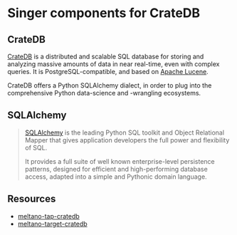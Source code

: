 # Singer components for CrateDB

## CrateDB
[CrateDB] is a distributed and scalable SQL database for storing and analyzing
massive amounts of data in near real-time, even with complex queries. It is
PostgreSQL-compatible, and based on [Apache Lucene].

CrateDB offers a Python SQLAlchemy dialect, in order to plug into the
comprehensive Python data-science and -wrangling ecosystems.

## SQLAlchemy
> [SQLAlchemy] is the leading Python SQL toolkit and Object Relational Mapper
that gives application developers the full power and flexibility of SQL.
>
> It provides a full suite of well known enterprise-level persistence patterns,
designed for efficient and high-performing database access, adapted into a
simple and Pythonic domain language.

## Resources
- [meltano-tap-cratedb]
- [meltano-target-cratedb]


[Apache Lucene]: https://lucene.apache.org/
[CrateDB]: https://cratedb.com/product
[CrateDB Cloud]: https://console.cratedb.cloud/
[meltano-tap-cratedb]: https://github.com/crate-workbench/meltano-tap-cratedb
[meltano-target-cratedb]: https://github.com/crate-workbench/meltano-target-cratedb
[SQLAlchemy]: https://www.sqlalchemy.org/
[vanilla package on PyPI]: https://pypi.org/project/meltano-target-cratedb/
